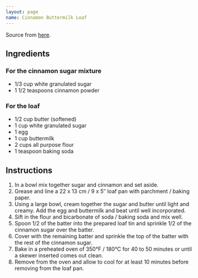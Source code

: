 ```yaml
---
layout: page
name: Cinnamon Buttermilk Loaf
---
```


Source from [here](https://thegardeningfoodie.com/cinnamon-buttermilk-loaf/).

## Ingredients

### For the cinnamon sugar mixture

- 1/3 cup white granulated sugar
- 1 1/2 teaspoons cinnamon powder

### For the loaf

- 1/2 cup butter (softened)
- 1 cup white granulated sugar
- 1 egg
- 1 cup buttermilk
- 2 cups all purpose flour
- 1 teaspoon baking soda

## Instructions

1. In a bowl mix together sugar and cinnamon and set aside.
1. Grease and line a  22 x 13 cm / 9 x 5″ loaf pan with parchment / baking paper.
1. Using a large bowl, cream together the sugar and butter until light and creamy. Add the egg and buttermilk and beat until well incorporated.
1. Sift in the flour and bicarbonate of soda / baking soda and mix well.
1. Spoon 1/2 of the batter into the prepared loaf tin and sprinkle 1/2 of the cinnamon sugar over the batter.
1. Cover with the remaining batter and sprinkle the top of the batter with the rest of the cinnamon sugar.
1. Bake in a preheated oven of 350°F / 180°C for 40 to 50 minutes or until a skewer inserted comes out clean.
1. Remove from the oven and allow to cool for at least 10 minutes before removing from the loaf pan.
